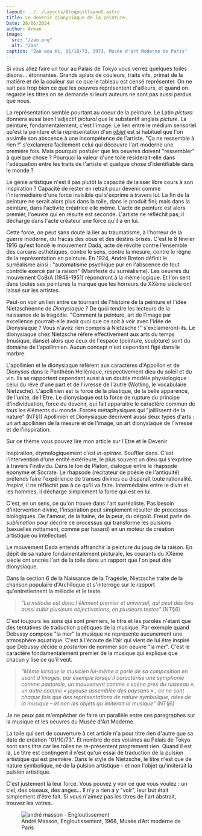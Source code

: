 ```yaml
---
layout: ../../Layouts/Blogpostlayout.astro
title: Le devenir dionysiaque de la peinture. 
Date: 26/06/2024
author: Arman
image:
  src: "/zao.png"
  alt: "Zao"
caption: "Zao wou Ki, 01/10/73, 1973, Musée d'art Moderne de Paris"
---
```


Si vous allez faire un tour au Palais de Tokyo vous verrez quelques toiles disons... étonnantes. Grands aplats de couleurs, traits vifs, primat de la matière et de la couleur sur ce que le tableau est censé représenter. On ne sait pas trop bien ce que les oeuvres représentent d'ailleurs, et quand on regarde les titres on se demande si leurs auteurs ne sont pas aussi perdus que nous. 

La représentation semble pourtant au coeur de la peinture. Le Latin *pictura* donnera aussi bien l'adjectif *pictural* que le substantif anglais *picture*. La peinture, fondamentalement, c'est l'image.
Le lien entre le médium sensoriel qu'est la peinture et la représentation d'un <a href="objetsujet">*objet*</a> est si habituel que l'on assimile son abscence à une incompétence de l'artiste. "Ça ne ressemble à rien !" s'exclamera facilement celui qui découvre l'art moderne une première fois. 
Mais pourquoi postuler que les oeuvres doivent "ressembler" à quelque chose ? Pourquoi la valeur d'une toile résiderait-elle dans l'adéquation entre les traits de l'artiste et quelque chose d'identifiable dans le monde ? 

Le génie artistique n'est il pas plutôt la capacité de laisser libre cours à son inspiration ? Capacité de rester en retrait pour devenir comme l'intermédiaire d'une force invisible qui s'exprime à travers lui. La fin de la peinture ne serait alors plus dans la toile, dans le produit fini; mais dans la peinture, dans l'activité créatrice elle même. L'acte de peinture est alors premier, l'oeuvre qui en résulte est seconde. L'artiste ne réfléchit pas, il décharge dans l'acte créateur une force qu'il a en lui.  

Cette force, on peut sans doute la lier au traumatisme, à l'horreur de la guerre moderne, du fracas des obus et des destins brisés. C'est le 8 février 1916 qu'est fondé le mouvement Dada, acte de révolte contre l'ensemble des carcans esthétiques, contre le sens, contre la mesure, contre le règne de la représentation en peinture. En 1924, André Breton définit le surréalisme ainsi : "automatisme psychique pur en l'abscence de tout contrôle exercé par la raison" (Manifeste du surréalisme). Les oeuvres du mouvement CoBrA (1948-1951) répondront à la même logique. Et l'on sent dans toutes ses peintures la marque que les horreurs du XXème siècle ont laissé sur les artistes. 

Peut-on voir un lien entre ce tournant de l'histoire de la peinture et l'idée Nietzschéenne de *Dionysiaque* ?
De quoi tendre les lecteurs de la naissance de la tragédie. "Comment la peinture, art de l'image par excellence pourrait-elle avoir quoi que ce soit à voir avec l'idée de Dionysiaque ? Vous n'avez rien compris à Nietzsche !" s'exclameront-ils. Le dionysiaque chez Nietzsche réfère effectivement aux arts du temps (musique, danse) alors que ceux de l'espace (peinture, sculpture) sont du domaine de l'apollinnien. Aucun concept n'est cependant figé dans le marbre. 


L'apollinien et le dionysiaque réfèrent aux caractères d'Appollon et de Dionysos dans le Panthéon Hellénique, respectivement dieu du soleil et du vin. Ils se rapportent cependant aussi à un double modèle physiologique : celui du rêve d'une part et de l'ivresse de l'autre (Wotling, le vocabulaire Nietzsche). L'apollinien est la force de la plastique, de la belle apparence, de l'unité, de l'Etre. Le dionysiaque est la force de rupture du principe d'individuation, force du devenir, qui fait apparaitre le caractère commun de tous les éléments du monde. Forces métaphysiques qui "jaillissent de la nature" (NT§1) Apollinien et Dionysiaque décrivent aussi deux types d'arts : un art apollinien de la mesure et de l'image, un art dionysiaque de l'ivresse et de l'inspiration.

Sur ce thème vous pouvez lire mon article sur <a class="lien">l'Etre et le Devenir</a>

Inspiration, étymologiquement c'est *in-spirare*. Souffler dans. C'est l'intervention d'une entité extérieure, le plus souvent un dieu qui s'exprime à travers l'individu. Dans le Ion de Platon, dialogue entre le rhapsode éponyme et Socrate. Le rhapsode (récitateur de poésie de l'antiquité) prétends faire l'expérience de transes divines ou disparaît toute rationalité. *Inspiré*, il ne réfléchit pas à ce qu'il va faire. Intermédiaire entre le divin et les hommes, il décharge simplement la force qui est en lui. 

C'est, en un sens, ce qu'on trouve dans l'art surréaliste. Pas besoin d'intervention divine, l'inspiration peut simplement résulter de processus biologiques. De l'amour, de la haine, de la peur, du dégoût. Freud parle de *sublimation* pour décrire ce processus qui transforme les pulsions (sexuelles nottament, comme par hasard) en un moteur de création artistique ou intellectuel. 

Le mouvement Dada entends affranchir la peinture du joug de la raison. En dépit de sa nature fondamentalement picturale, les courants du XXème siècle ont ancrés l'art de la toile dans un rapport que l'on peut dire dionysiaque.  

Dans la section 6 de la Naissance de la Tragédie, Nietzsche traite de la chanson populaire d'Archiloque et s'interroge sur le rapport qu'entretiennent la mélodie et le texte. 
>*"La mélodie est donc l'élément premier et universel, qui peut dès lors aussi subir plusieurs objectivations, en plusieurs textes"* (NT§6)

 C'est toujours les sons qui sont premiers, le titre et les paroles n'étant que des tentatives de traduction poétiques de la musique. Par exemple quand Debussy compose "la mer" la musique ne représente aucunement une atmosphère aquatique. C'est à l'écoute de l'air qui vient de lui être inspiré que Debussy décide *a posteriori* de nommer son oeuvre "la mer". C'est le caractère fondamentalement premier de la musique qui explique que chacun y lise ce qu'il veut. 

> *"Même lorsque le musicien lui-même a parlé de sa composition en usant d'images, par exemple lorsqu'il caractérise une symphonie comme pastorale, un mouvement comme «  scène près du ruisseau  », un autre comme «  joyeuse assemblée des paysans  » , ce ne sont chaque fois que des représentations de nature symbolique, nées de la musique –  et non les objets qu'imiterait la musique"* (NT§6)

Je ne peux pas m'empêcher de faire un parallèle entre ces paragraphes sur la musique et les oeuvres du Musée d'Art Moderne. 

La toile qui sert de couverture à cet article n'a pour titre rien d'autre que sa date de création "01/10/73". Et nombre de ces voisines au Palais de Tokyo sont sans titre car les toiles ne re-présentent proprement rien. Quand il est là, Le titre est contingent il n'est qu'un essai de traduction de la pulsion artistique qui est première. Dans le style de Nietzsche, le titre n'est que de nature symbolique, né de la pulsion artistique - et non l'objet qu'imiterait la pulsion artistique. 

C'est justement là leur force. Vous pouvez y voir ce que vous voulez : un ciel, des oiseaux, des anges... Il n'y a rien a y "voir", leur but était simplement d'être fait.
Si vous n'aimez pas les titres de l'art abstrait, trouvez les votres. 


<figure class="illustration">
<img src="/engloutissement.jpg" alt="andré masson - Engloutissement" id="bb">
<figcaption>André Masson, Engloutissement, 1968, Musée d’Art moderne de Paris
</figcatpion>
</figure>